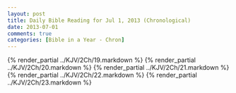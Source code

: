 ```yaml
---
layout: post
title: Daily Bible Reading for Jul 1, 2013 (Chronological)
date: 2013-07-01
comments: true
categories: [Bible in a Year - Chron]
---
```

{% render_partial ../KJV/2Ch/19.markdown %}
{% render_partial ../KJV/2Ch/20.markdown %}
{% render_partial ../KJV/2Ch/21.markdown %}
{% render_partial ../KJV/2Ch/22.markdown %}
{% render_partial ../KJV/2Ch/23.markdown %}

